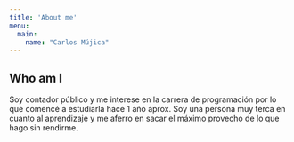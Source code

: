 ```yaml
---
title: 'About me'
menu:
  main:
    name: "Carlos Mújica"
---
```


## Who am I

Soy contador público y me interese en la carrera de programación por lo que comencé a estudiarla hace 1 año aprox.
Soy una persona muy terca en cuanto al aprendizaje y me aferro en sacar el máximo provecho de lo que hago sin rendirme.

